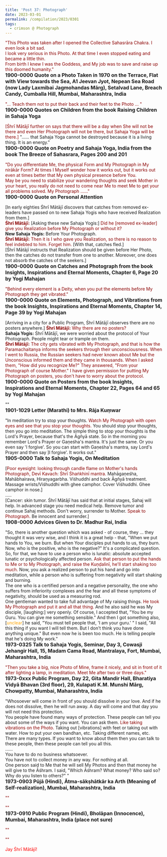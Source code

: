 ```yaml
---
title: 'Post 37: Photograph'
date: 2023-03-01
permalink: /compilation/2023/0301
tags:
  - crimson @ Photograph
---
```


<div class="para-divider"></div>

<p>
<font color="DarkRed">"This Photo was taken after I opened the Collective Sahasrāra Chakra. I even look a bit sad.<br>
I look very serious in this Photo. At that time I even stopped eating and became a little thin.<br>
From birth I knew I was the Goddess, and My job was to save and raise up this doomed humanity."</font><br>
<font size="+0"><b>1900-0000 Quote on a Photo Taken in 1970 on the Terrace, Flat with View towards the Sea, A1 Jeevan Jyot, Nepean Sea Road (now Lady Laxmibai Jagmohandas Mārg), Setalvad Lane, Breach Candy, Cumballa Hill, Mumbai, Maharashtra, India</b></font>
</p>

<div class="para-divider"></div>

<p>
<font color="DarkRed">"... Teach them not to put their back and their feet to the Photo ... "</font><br>
<font size="+0"><b>1900-0000 Quotes on Children from the book Raising Children in Sahaja Yoga</b></font>
</p>

<div class="para-divider"></div>

<p>
<font color="DarkRed">[Śhrī Mātājī further on says that there will be a day when She will not be there and even Her Photograph will not be there, but Sahaja Yoga will be there.]</font> "...... that Sahaja Yoga cannot be destroyed because it is a living thing. It is an energy."<br>
<font size="+0"><b>1900-0000 Quote on Poetry and Sahaja Yoga, India from the book The Breeze of Sahasrara, Pages 200 and 201</b></font>
</p>

<div class="para-divider"></div>

<p>
<font color="DarkRed">"Do you differentiate Me, the physical Form and My Photograph in My nirākār Form? At times I Myself wonder how it works out, but it works out even at times better that My own physical presence before You.<br>
May be you need to stabilize your wandering thoughts and seek Mother in your heart, you really do not need to come near Me to meet Me to get your all problems solved. My Photograph ......"</font><br>
<font size="+0"><b>1900-0000 Quote on Personal Attention</b></font>
</p>

<div class="para-divider"></div>

<p>
[In early eighties Śhrī Mātājī discovers that catches from removed ex-leaders have passed on to new Sahaja Yogis who have received Realization from them.]<br>
<font color="DarkRed"><b>Śhrī Mātājī:</b></font> [Asking these new Sahaja Yogis:] <font color="DarkRed">Did he [removed ex-leader] give you Realization before My Photograph or without it?</font><br>
<b>New Sahaja Yogis:</b> Before Your Photograph.<br>
<font color="DarkRed"><b>Śhrī Mātājī:</b></font> <font color="DarkRed">Then it is I who gave you Realization, so there is no reason to feel indebted to him. Forget him.</font> [With that, catches fled.]<br>
[Śhrī Mātājī instructs that Realization should be given before Her Photo, then the catches do not transfer from one to another. Moreover, one does not absorb the catches of the seekers.]<br>
<font size="+0"><b>1900-0000 Quote on Catches and Photograph from the book Insights, Inspirations and Eternal Moments, Chapter 6, Page 20 by Yogi Mahajan</b></font>
</p>

<div class="para-divider"></div>

<p>
<font color="DarkRed">"Behind every element is a Deity, when you put the elements before My Photograph they get vibrated."</font><br>
<font size="+0"><b>1900-0000 Quote on Elements, Photograph, and Vibrations from the book Insights, Inspirations and Eternal Moments, Chapter 14, Page 39 by Yogi Mahajan</b></font>
</p>

<div class="para-divider"></div>

<p>
[Arriving in a city for a Public Program, Śhrī Mātājī observes there are no posters anywhere.]
<font color="DarkRed"><b>Śhrī Mātājī:</b></font> <font color="DarkRed">Why there are no posters?</font><br>
<b>Sahaja Yogis:</b> Śhrī Mātājī, we were worried about the protocol of Your Photograph. People might tear or trample on them.<br>
<font color="DarkRed"><b>Śhrī Mātājī:</b></font> <font color="DarkRed"> The city gets vibrated with My Photograph, and that is how the Paramachaitanya informs the seekers through their unconsciousness. When I went to Russia, the Russian seekers had never known about Me but the Unconscious informed them and they came in thousands. When I asked them, "How did you recognize Me?" They answered, "From your Photograph of course Mother." I have given permission for putting My Photograph on posters, you don't have to worry about the protocol.</font><br>
<font size="+0"><b>1900-0000 Quote on Posters from the book Insights, Inspirations and Eternal Moments, Chapter 22, Pages 64 and 65 by Yogi Mahajan</b></font>
</p>

<div class="para-divider"></div>

<p>
""<br>
<font size="+0"><b>1901-1029 Letter (Marathi) to Mrs. Rāja Kuṃwar</b></font>
</p>

<div class="para-divider"></div>

<p>
"In meditation try to stop your thoughts. <font color="DarkRed">Watch My Photograph with open eyes and see that you stop your thoughts.</font> You should stop your thoughts, then you go into meditation. The simple thing to stop your thoughts is the Lord's Prayer, because that's the Āgñyā state. So in the morning you remember Lord's Prayer or Gaṇeśha's mantra. It's just the same. Or you even say 'I forgive'. So you can start with Gaṇeśha's mantra, say Lord's Prayer and then say ]I forgive'. It works out."<br>
<font size="+0"><b>1905-0000 Talk to Sahaja Yogis, On Meditation</b></font>
</p>

<div class="para-divider"></div>

<p>
[<font color="DarkRed">Poor eyesight: looking through candle flame on Mother's hands Photograph, Devī Kavach: Śhrī Śhaṅkhinī mantra.</font> Mahāgaṇeśha, Mahābhairava, Hiraṇyagarbha. Viśhuddhi and back Āgñyā treatment. Massage wrists/Viśhuddhi with ghee camphor. Cover Viśhuddhi. Ghee camphor in nose.]<br>
.....<br>
[Cancer: skin tumor. Śhrī Mātājī has said that at initial stages, Sahaj will help. In advanced stage you need medical help. Remove tumor and continue Sahaj methods. Don't worry, surrender to Mother. <font color="DarkRed">Speak to Photograph.</font> Be innocent and surrender.]<br>
<font size="+0"><b>1908-0000 Advices Given to Dr. Madhur Rai, India</b></font>
</p>

<div class="para-divider"></div>

<p>
"So, there is another question which was asked - of course, they ... they thought it was very wise, and I think it is a great help - that, "When we put hands to You, we burn. But when Your disciples put hands to us, they burn. Now, who is the positive, who is the negative?" It's a complicated question.<br>
So, for that, we have to use a person who is lunatic: absolute accepted lunatic or psychologically affected person. <font color="DarkRed">Ask that person to put the hands to Me or to My Photograph, and raise the Kuṇḍalinī, he'll start shaking too much.</font> Now, you ask a realized person to put his hand and go into meditation, while a person who is suffering from negativity will start shaking and burning.<br>
The one who is a certified person and a negative personality, the one who suffers from inferiority complexes and the fear and all these symptoms of negativity, should be used as a measuring rod.<br>
One gentleman wanted to take full advantage of My raising things. <font color="DarkRed">He took My Photograph and put it and all that thing.</font> And he also said he was My disciple, [laughing:] very openly. Of course, I accepted that, "You be my Guru. You can give me something sensible." And then I got something also, [<font color="orange">unclear</font>] he said, "You must tell people that, 'I am your guru.' " I said, "All this thing if you want I will tell them. But I don't think you have done anything unique." But even now he is been too much. He is telling people that he's doing My work."<br>
<font size="+0"><b>1973-0325 Talk to Sahaja Yogis, Seminar, Day 3, Cowasji Jehangir Hall, 15, Madam Cama Road, Mantralaya, Fort, Mumbai, Maharashtra, India</b></font>
</p>

<div class="para-divider"></div>

<p>
<font color="DarkRed">"Then you take a big, nice Photo of Mine, frame it nicely, and sit in front of it after lighting a lamp, in meditation. Meet Me after two or three days."</font><br>
<font size="+0"><b>1973-0xxx Public Program, Day 22, Gita Mandir Hall, Bharatiya Vidyā Bhavan (3rd floor), 29, Kulapati K.M. Munshi Mārg, Chowpatty, Mumbai, Maharashtra, India</b></font>
</p>

<div class="para-divider"></div>

<p>
"Whosoever will come in front of you should dissolve in your love. And if he does not dissolve, then he will run away. A day will come and that day you will not need this protection.<br>
You people have found many ways of protection. These people can tell you about some of the ways if you want. You can ask them. <font color="DarkRed">Like taking vibrations on the Photo.</font> Taking out [vibrations] with feet or taking out with water. How to put your own bandhan, etc. Taking different names, etc. There are many types. If you want to know about them then you can talk to these people, then these people can tell you all this.<br>
......<br>
You have to do no business whatsoever.<br>
You have not to collect money in any way. For nothing at all.<br>
One person said to Me that he will sell My Photos and then that money he will give to the Āśhram. I said, "Which Āśhram? What money? Who said so? Why do you listen to others?" "<br>
<font size="+0"><b>1973-0903 Pūjā (Hindi), Ātma-sākṣhātkār ka Arth (Meaning of Self-realization), Mumbai, Maharashtra, India</b></font>
</p>

<div class="para-divider"></div>

<p>
<font color="DarkRed">""</font><br>
<font size="+0"><b></b></font>
</p>

<div class="para-divider"></div>

<p>
<font color="DarkRed">""</font><br>
<font size="+0"><b>1973-0910 Public Program (Hindi), Bholāpan (Innocence), Mumbai, Maharashtra, India (place not sure)</b></font>
</p>

<div class="para-divider"></div>

<p>
<font color="DarkRed">""</font><br>
<font size="+0"><b></b></font>
</p>

<div class="para-divider"></div>

<p>
<font color="DarkRed">""</font><br>
<font size="+0"><b></b></font>
</p>

<div class="para-divider"></div>

<p style="color:red;">Jay Śhrī Mātājī!<br></p>